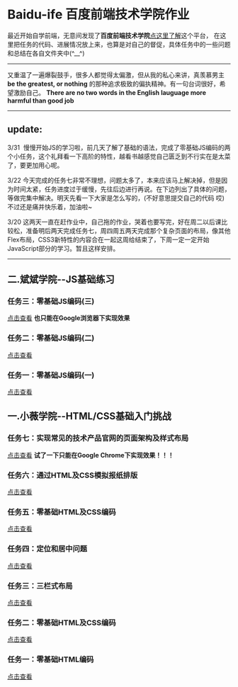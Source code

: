 # Baidu-ife 百度前端技术学院作业
最近开始自学前端，无意间发现了**百度前端技术学院**[点这里了解](http://ife.baidu.com/)这个平台，
在这里把任务的代码、进展情况放上来，也算是对自己的督促，具体任务中的一些问题和总结在各自文件夹中(^__^)

-------------------------------------------------------------------------------------------------------------------------

又重温了一遍爆裂鼓手，很多人都觉得太偏激，但从我的私心来讲，真羡慕男主 **be the greatest, or nothing** 的那种追求极致的偏执精神。有一句台词很好，希望激励自己。 **There are no two words in the English lauguage more harmful than good job**

-------------------------------------------------------------------------------------------

## update:
3/31  慢慢开始JS的学习啦，前几天了解了基础的语法，完成了零基础JS编码的两个小任务，这个礼拜看一下高阶的特性，越看书越感觉自己匮乏到不行实在是太菜了，要更加用心呢。

3/22  今天完成的任务七非常不理想，问题太多了，本来应该马上解决掉，但是因为时间太紧，任务进度过于缓慢，先往后边进行再说。在下边列出了具体的问题，等做完集中解决。明天先看一下大家是怎么写的，(不好意思提交自己的代码 哎)不过还是痛并快乐着，加油啦~

3/20  这两天一直在赶作业中，自己拖的作业，哭着也要写完，好在周二以后课比较松，准备明后两天完成任务七，周四周五两天完成那个复杂页面的布局，像其他Flex布局，CSS3新特性的内容合在一起这周给结束了，下周一定一定开始JavaScript部分的学习。暂且这样安排。

-----------------------------------------------------------------------------------------------------------------------------
## 二.斌斌学院--JS基础练习

### 任务三：零基础JS编码(三)
[点击查看](https://happyzhangxiaoyi.github.io/Baidu-ife/lesson2/task3.html)
**也只能在Google浏览器下实现效果**

### 任务二：零基础JS编码(二)
[点击查看](https://happyzhangxiaoyi.github.io/Baidu-ife/lesson2/task2.html)

### 任务一：零基础JS编码(一)
[点击查看](https://happyzhangxiaoyi.github.io/Baidu-ife/lesson2/task1.html)

## 一.小薇学院--HTML/CSS基础入门挑战

### 任务七：实现常见的技术产品官网的页面架构及样式布局
[点击查看](https://happyzhangxiaoyi.github.io/Baidu-ife/lesson1/task7.html) **试了一下只能在Google Chrome下实现效果！！！** 

### 任务六：通过HTML及CSS模拟报纸排版
[点击查看](https://happyzhangxiaoyi.github.io/Baidu-ife/lesson1/task6.html)

### 任务五：零基础HTML及CSS编码
[点击查看](https://happyzhangxiaoyi.github.io/Baidu-ife/lesson1/task5.html)

### 任务四：定位和居中问题
[点击查看](https://happyzhangxiaoyi.github.io/Baidu-ife/lesson1/task4.html)

### 任务三：三栏式布局
[点击查看](https://happyzhangxiaoyi.github.io/Baidu-ife/lesson1/task3.html)

### 任务二：零基础HTML及CSS编码
[点击查看](https://happyzhangxiaoyi.github.io/Baidu-ife/lesson1/task2.html)

### 任务一：零基础HTML编码
[点击查看](https://happyzhangxiaoyi.github.io/Baidu-ife/lesson1/task1.html)







